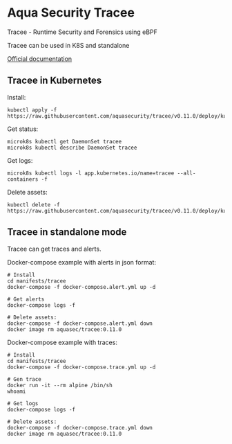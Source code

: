 Aqua Security Tracee
====================

Tracee - Runtime Security and Forensics using eBPF

Tracee can be used in K8S and standalone

[Official documentation](https://aquasecurity.github.io/tracee/v0.11/)


Tracee in Kubernetes
--------------------

Install:

    kubectl apply -f https://raw.githubusercontent.com/aquasecurity/tracee/v0.11.0/deploy/kubernetes/tracee/tracee.yaml

Get status:

    microk8s kubectl get DaemonSet tracee
    microk8s kubectl describe DaemonSet tracee

Get logs:

    microk8s kubectl logs -l app.kubernetes.io/name=tracee --all-containers -f

Delete assets:

    kubectl delete -f https://raw.githubusercontent.com/aquasecurity/tracee/v0.11.0/deploy/kubernetes/tracee/tracee.yaml


Tracee in standalone mode
-------------------------

Tracee can get traces and alerts.

Docker-compose example with alerts in json format:

    # Install
    cd manifests/tracee
    docker-compose -f docker-compose.alert.yml up -d

    # Get alerts
    docker-compose logs -f

    # Delete assets:
    docker-compose -f docker-compose.alert.yml down
    docker image rm aquasec/tracee:0.11.0

Docker-compose example with traces:

    # Install
    cd manifests/tracee
    docker-compose -f docker-compose.trace.yml up -d

    # Gen trace
    docker run -it --rm alpine /bin/sh
    whoami

    # Get logs
    docker-compose logs -f

    # Delete assets:
    docker-compose -f docker-compose.trace.yml down
    docker image rm aquasec/tracee:0.11.0

    